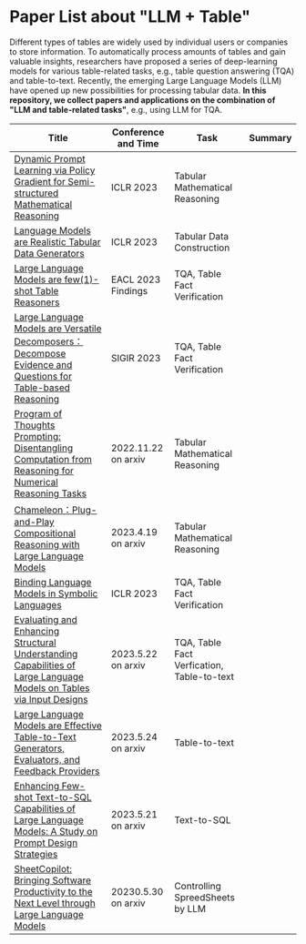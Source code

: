 # Paper List about "LLM + Table"
Different types of tables are widely used by individual users or companies to store information. To automatically process amounts of tables and gain valuable insights, researchers have proposed a series of deep-learning models for various table-related tasks, e.g., table question answering (TQA) and table-to-text. Recently, the emerging Large Language Models (LLM) have opened up new possibilities for processing tabular data. **In this repository, we collect papers and applications on the combination of "LLM and table-related tasks"**, e.g., using LLM for TQA.

| Title | Conference and Time |  Task | Summary |
| --- | --- | --- | --- |
| [Dynamic Prompt Learning via Policy Gradient for Semi-structured Mathematical Reasoning](https://arxiv.org/abs/2209.14610) | ICLR 2023 |   Tabular Mathematical Reasoning |   |
| [Language Models are Realistic Tabular Data Generators](https://arxiv.org/abs/2210.06280) | ICLR 2023 |  Tabular Data Construction |  |
| [Large Language Models are few(1)-shot Table Reasoners](https://arxiv.org/abs/2210.06710) | EACL 2023 Findings |  TQA, Table Fact Verification |  |
| [Large Language Models are Versatile Decomposers：Decompose Evidence and Questions for Table-based Reasoning](https://arxiv.org/abs/2301.13808) | SIGIR 2023 |   TQA, Table Fact Verification |   |
| [Program of Thoughts Prompting: Disentangling Computation from Reasoning for Numerical Reasoning Tasks](https://arxiv.org/abs/2211.12588) | 2022.11.22 on arxiv |  Tabular Mathematical Reasoning |  |
| [Chameleon：Plug-and-Play Compositional Reasoning with Large Language Models](https://arxiv.org/abs/2304.09842) | 2023.4.19 on arxiv |  Tabular Mathematical Reasoning |  |
| [Binding Language Models in Symbolic Languages](https://arxiv.org/abs/2210.02875) | ICLR 2023 |   TQA, Table Fact Verification |  |
| [Evaluating and Enhancing Structural Understanding Capabilities of Large Language Models on Tables via Input Designs](https://arxiv.org/abs/2305.13062) | 2023.5.22 on arxiv | TQA, Table Fact Verfication, Table-to-text | |
| [Large Language Models are Effective Table-to-Text Generators, Evaluators, and Feedback Providers](https://arxiv.org/abs/2305.14987) | 2023.5.24 on arxiv | Table-to-text |  |
| [Enhancing Few-shot Text-to-SQL Capabilities of Large Language Models: A Study on Prompt Design Strategies](https://arxiv.org/abs/2305.12586) | 2023.5.21 on arxiv | Text-to-SQL | |
| [SheetCopilot: Bringing Software Productivity to the Next Level through Large Language Models](https://arxiv.org/abs/2305.19308) | 20230.5.30 on arxiv | Controlling SpreedSheets by LLM | |
 

